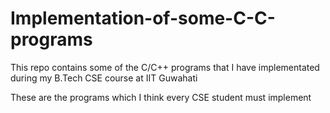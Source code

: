 # Implementation-of-some-C-C-programs

This repo contains some of the C/C++ programs that I have implementated during my B.Tech CSE course at IIT Guwahati

These are the programs which I think every CSE student must implement
